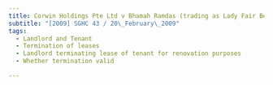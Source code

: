 ```yaml
---
title: Corwin Holdings Pte Ltd v Bhamah Ramdas (trading as Lady Fair Beauty Centre) 
subtitle: "[2009] SGHC 43 / 20\_February\_2009"
tags:
  - Landlord and Tenant
  - Termination of leases
  - Landlord terminating lease of tenant for renovation purposes
  - Whether termination valid

---
```


